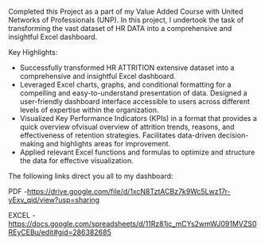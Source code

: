 Completed this Project as a part of my Value Added Course with United Networks of Professionals (UNP). In this project, I undertook the task of transforming the vast dataset of HR DATA  into a comprehensive and insightful Excel dashboard.

Key Highlights:

- Successfully transformed HR ATTRITION extensive dataset into a comprehensive and insightful Excel dashboard.
- Leveraged Excel charts, graphs, and conditional formatting for a compelling and easy-to-understand presentation of data.
 Designed a user-friendly dashboard interface accessible to users across different levels of expertise within the organization.
- Visualized Key Performance Indicators (KPIs) in a format that provides a quick overview ofvisual overview of attrition trends, reasons, and effectiveness of retention strategies. Facilitates data-driven decision-making and highlights areas for improvement.
- Applied relevant Excel functions and formulas to optimize and structure the data for effective visualization.

The following links direct you all to my dashboard: 

PDF  -https://drive.google.com/file/d/1xcN8TztACBz7k9Wc5Lwz17r-yExv_qid/view?usp=sharing

EXCEL -https://docs.google.com/spreadsheets/d/11Rz81jc_mCYs2wmWJ091MVZS0REyCEBu/edit#gid=286382685
